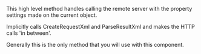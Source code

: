 ﻿This high level method handles calling the remote server with the property settings made on the current object.

Implicitly calls CreateRequestXml and ParseResultXml and makes the HTTP calls 'in between'. 

Generally this is the only method that you will use with this component.